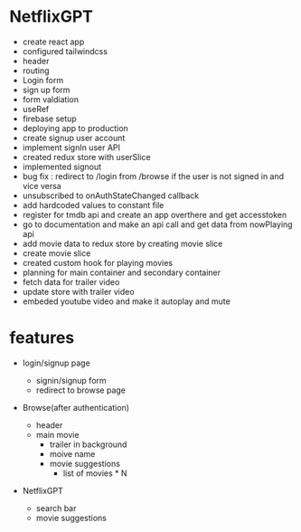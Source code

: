 # NetflixGPT

- create react app
- configured tailwindcss
- header
- routing
- Login form
- sign up form
- form valdiation
- useRef
- firebase setup
- deploying app to production
- create signup user account
- implement signIn user API
- created redux store with userSlice
- implemented signout
- bug fix : redirect to /login from /browse if the user is not signed in and vice versa
- unsubscribed to onAuthStateChanged callback
- add hardcoded values to constant file
- register for tmdb api and create an app overthere and get accesstoken
- go to documentation and make an api call and get data from nowPlaying api
- add movie data to redux store by creating movie slice
- create movie slice
- created custom hook for playing movies
- planning for main container and secondary container
- fetch data for trailer video
- update store with trailer video
- embeded youtube video and make it autoplay and mute

# features

- login/signup page
  - signin/signup form
  - redirect to browse page
- Browse(after authentication)

  - header
  - main movie
    - trailer in background
    - moive name
    - movie suggestions
      - list of movies \* N

- NetflixGPT
  - search bar
  - movie suggestions
